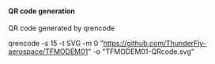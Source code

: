 
#### QR code generation

QR code generated by qrencode

  qrencode -s 15 -t SVG -m 0  "https://github.com/ThunderFly-aerospace/TFMODEM01" -o "TFMODEM01-QRcode.svg"
